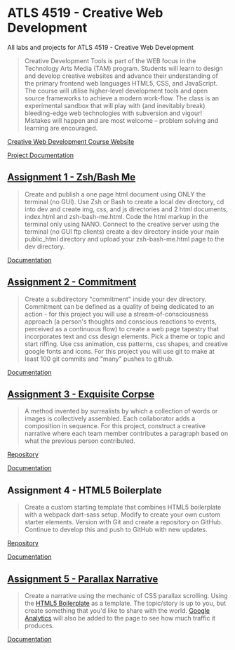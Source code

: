 # ATLS 4519 - Creative Web Development

All labs and projects for ATLS 4519 - Creative Web Development

> Creative Development Tools is part of the WEB focus in the Technology Arts Media (TAM) program. Students will learn to design and develop creative websites and advance their understanding of the primary frontend web languages HTML5, CSS, and JavaScript. The course will utilise higher-level development tools and open source frameworks to achieve a modern work-flow. The class is an experimental sandbox that will play with (and inevitably break) bleeding-edge web technologies with subversion and vigour! Mistakes will happen and are most welcome – problem solving and learning are encouraged.

[Creative Web Development Course Website](https://creative.colorado.edu/~schaal/dev/)

[Project Documentation](https://charliekoepke.wordpress.com/projects/atls-4519-creative-web-development/)

## [Assignment 1 - Zsh/Bash Me](https://creative.colorado.edu/~chko6454/atls4519/assignment1/zsh-bash-me.html)

> Create and publish a one page html document using ONLY the terminal (no GUI). Use Zsh or Bash to create a local dev directory, cd into dev and create img, css, and js directories and 2 html documents, index.html and zsh-bash-me.html. Code the html markup in the terminal only using NANO. Connect to the creative server using the terminal (no GUI ftp clients) create a dev directory inside your main public_html directory and upload your zsh-bash-me.html page to the dev directory.

[Documentation](https://charliekoepke.wordpress.com/2022/01/19/lab-zsh-bash-me)

## [Assignment 2 - Commitment](https://creative.colorado.edu/~chko6454/atls4519/assignment2/)

> Create a subdirectory "commitment" inside your dev directory. Commitment can be defined as a quality of being dedicated to an action - for this project you will use a stream-of-consciousness approach (a person's thoughts and conscious reactions to events, perceived as a continuous flow) to create a web page tapestry that incorporates text and css design elements. Pick a theme or topic and start riffing. Use css animation, css patterns, css shapes, and creative google fonts and icons. For this project you will use git to make at least 100 git commits and "many" pushes to github.

[Documentation](https://charliekoepke.wordpress.com/2022/01/31/lab-commitment)

## [Assignment 3 - Exquisite Corpse](https://creative.colorado.edu/~chko6454/atls4519/assignment3/)

> A method invented by surrealists by which a collection of words or images is collectively assembled. Each collaborator adds a composition in sequence. For this project, construct a creative narrative where each team member contributes a paragraph based on what the previous person contributed.

[Repository](https://github.com/alle0200/Exquisite-Corpse.git)

[Documentation](https://charliekoepke.wordpress.com/2022/02/14/lab-exquisite-corpse/)

## Assignment 4 - HTML5 Boilerplate

> Create a custom starting template that combines HTML5 boilerplate with a webpack dart-sass setup. Modify to create your own custom starter elements. Version with Git and create a repository on GitHub. Continue to develop this and push to GitHub with new updates.

[Repository](https://github.com/charliekoepke/HTML5Boilerplate)

[Documentation](https://charliekoepke.wordpress.com/2022/03/02/lab-html5-boilerplate/)

## [Assignment 5 - Parallax Narrative]()

> Create a narrative using the mechanic of CSS parallax scrolling. Using the [HTML5 Boilerplate](https://github.com/charliekoepke/HTML5Boilerplate) as a template. The topic/story is up to you, but create something that you'd like to share with the world. [Google Analytics](https://analytics.google.com/analytics/web/provision/#/provision) will also be added to the page to see how much traffic it produces.

[Documentation]()